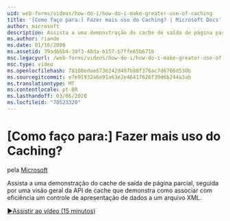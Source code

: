 ```yaml
---
uid: web-forms/videos/how-do-i/how-do-i-make-greater-use-of-caching
title: '[Como faço para:] Fazer mais uso do Caching? | Microsoft Docs'
author: microsoft
description: Assista a uma demonstração do cache de saída de página parcial, seguida por uma visão geral da API de cache que demonstra como associar com eficiência uma apresentação de dados...
ms.author: riande
ms.date: 01/16/2006
ms.assetid: 39ad66b4-30f3-48da-b157-b7ffe65b671b
msc.legacyurl: /web-forms/videos/how-do-i/how-do-i-make-greater-use-of-caching
msc.type: video
ms.openlocfilehash: 78108edae6736242d497b88f376ac7d6766d530b
ms.sourcegitcommit: e7e91932a6e91a63e2e46417626f39d6b244a3ab
ms.translationtype: MT
ms.contentlocale: pt-BR
ms.lasthandoff: 03/06/2020
ms.locfileid: "78523320"
---
```

# <a name="how-do-i-make-greater-use-of-caching"></a>[Como faço para:] Fazer mais uso do Caching?

pela [Microsoft](https://github.com/microsoft)

Assista a uma demonstração do cache de saída de página parcial, seguida por uma visão geral da API de cache que demonstra como associar com eficiência um controle de apresentação de dados a um arquivo XML.

[&#9654;Assistir ao vídeo (15 minutos)](https://channel9.msdn.com/Blogs/ASP-NET-Site-Videos/how-do-i-make-greater-use-of-caching)
